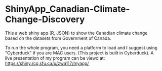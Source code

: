 # ShinyApp_Canadian-Climate-Change-Discovery
This a web shiny app (R, JSON) to show the Canadian climate change based on the datasets from Government of Canada. 

To run the whole program, you need a platform to load and I suggest using "Cyberduck" if you are MAC users. (This project is built in Cyberduck). A live presentation of my program can be viewd at:  https://shiny.rcg.sfu.ca/u/zwa117/myapp/

